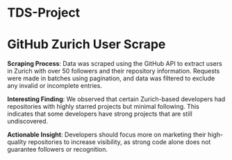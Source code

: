 # TDS-Project

# GitHub Zurich User Scrape

**Scraping Process**: Data was scraped using the GitHub API to extract users in Zurich with over 50 followers and their repository information. Requests were made in batches using pagination, and data was filtered to exclude any invalid or incomplete entries.
  
**Interesting Finding**: We observed that certain Zurich-based developers had repositories with highly starred projects but minimal following. This indicates that some developers have strong projects that are still undiscovered.

**Actionable Insight**: Developers should focus more on marketing their high-quality repositories to increase visibility, as strong code alone does not guarantee followers or recognition.
